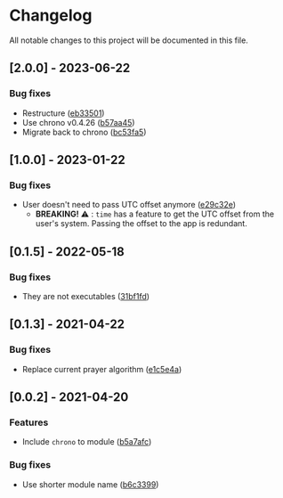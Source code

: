 # Changelog

All notable changes to this project will be documented in this file.

## [2.0.0] - 2023-06-22

### Bug fixes

- Restructure ([eb33501](eb33501733580178938e689a3147983eb58e5b0a))
- Use chrono v0.4.26 ([b57aa45](b57aa45e1f6855d25c082cb1273a95ab06f3c633))
- Migrate back to chrono ([bc53fa5](bc53fa59123c0ae0ebea5e16f8be0655c8e821f6))

## [1.0.0] - 2023-01-22

### Bug fixes

- User doesn't need to pass UTC offset anymore ([e29c32e](e29c32e2bbea3b7eb62cf134ba58a247f851b8c5))
  - **BREAKING!** ⚠️ : `time` has a feature to get the UTC offset from the user's
    system. Passing the offset to the app is redundant.

## [0.1.5] - 2022-05-18

### Bug fixes

- They are not executables ([31bf1fd](31bf1fd982fdf4aae30e1a94dd1d8dc79aeeb55b))

## [0.1.3] - 2021-04-22

### Bug fixes

- Replace current prayer algorithm ([e1c5e4a](e1c5e4a5115498e55a03ad1b83fb7e2156be3210))

## [0.0.2] - 2021-04-20

### Features

- Include `chrono` to module ([b5a7afc](b5a7afc1a063a2c75dcc6dd060a6e471cdb270f4))

### Bug fixes

- Use shorter module name ([b6c3399](b6c3399ebcc6f757d3a3eb5e893637c24f0ecae1))
